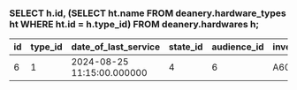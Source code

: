 ### SELECT h.id, (SELECT ht.name FROM deanery.hardware_types ht WHERE ht.id = h.type_id) FROM deanery.hardwares h;
| id | type\_id | date\_of\_last\_service | state\_id | audience\_id | inventory\_number |
| :--- | :--- | :--- | :--- | :--- | :--- |
| 6 | 1 | 2024-08-25 11:15:00.000000 | 4 | 6 | A6006 |
